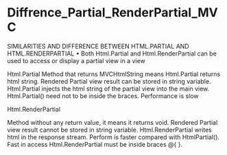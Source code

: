 # Diffrence_Partial_RenderPartial_MVC

SIMILARITIES AND DIFFERENCE BETWEEN HTML.PARTIAL AND HTML.RENDERPARTIAL
•	Both Html.Partial and Html.RenderPartial can be used to access or display a partial view in a view

Html.Partial
  Method that returns MVCHtmlString	means Html.Partial returns html string.
  Rendered Partial view result can be stored in string variable.
  Html.Partial injects the html string of the partial view into the main view.
  Html.Partial() need not to be inside the braces.
  Performance is slow
  

Html.RenderPartial

  Method without any return value, it means it returns void.
  Rendered Partial view result cannot be stored in string variable.
  Html.RenderPartial writes html in the response stream.
  Perform is faster compared with HtmlPartial().
  Fast in access
  Html.RenderPartial must be inside braces @{ }.
